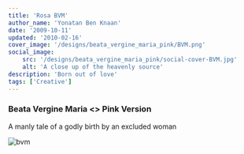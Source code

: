 ```yaml
---
title: 'Rosa BVM'
author_name: 'Yonatan Ben Knaan'
date: '2009-10-11'
updated: '2010-02-16'
cover_image: '/designs/beata_vergine_maria_pink/BVM.png'
social_image: 
    src: '/designs/beata_vergine_maria_pink/social-cover-BVM.jpg'
    alt: 'A close up of the heavenly source'
description: 'Born out of love'
tags: ['Creative']
---
```


### Beata Vergine Maria <> Pink Version

A manly tale of a godly birth by an excluded woman  

![bvm](/designs/beata_vergine_maria_pink/BVM.jpg)













